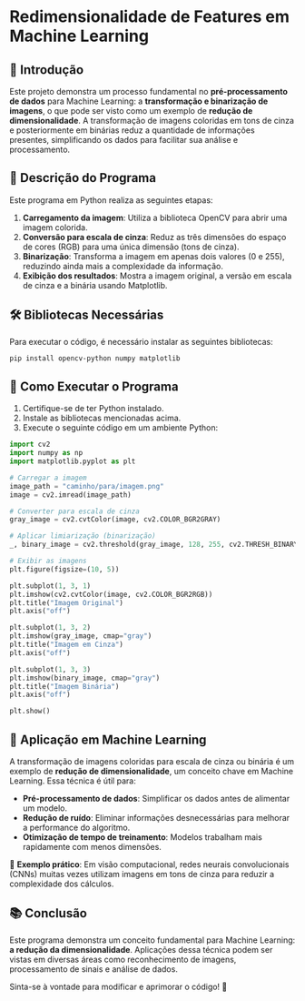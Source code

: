 # Redimensionalidade de Features em Machine Learning

## 📌 Introdução
Este projeto demonstra um processo fundamental no **pré-processamento de dados** para Machine Learning: a **transformação e binarização de imagens**, o que pode ser visto como um exemplo de **redução de dimensionalidade**. A transformação de imagens coloridas em tons de cinza e posteriormente em binárias reduz a quantidade de informações presentes, simplificando os dados para facilitar sua análise e processamento.

## 📂 Descrição do Programa
Este programa em Python realiza as seguintes etapas:
1. **Carregamento da imagem**: Utiliza a biblioteca OpenCV para abrir uma imagem colorida.
2. **Conversão para escala de cinza**: Reduz as três dimensões do espaço de cores (RGB) para uma única dimensão (tons de cinza).
3. **Binarização**: Transforma a imagem em apenas dois valores (0 e 255), reduzindo ainda mais a complexidade da informação.
4. **Exibição dos resultados**: Mostra a imagem original, a versão em escala de cinza e a binária usando Matplotlib.

## 🛠 Bibliotecas Necessárias
Para executar o código, é necessário instalar as seguintes bibliotecas:

```bash
pip install opencv-python numpy matplotlib
```

## 🚀 Como Executar o Programa
1. Certifique-se de ter Python instalado.
2. Instale as bibliotecas mencionadas acima.
3. Execute o seguinte código em um ambiente Python:

```python
import cv2
import numpy as np
import matplotlib.pyplot as plt

# Carregar a imagem
image_path = "caminho/para/imagem.png"
image = cv2.imread(image_path)

# Converter para escala de cinza
gray_image = cv2.cvtColor(image, cv2.COLOR_BGR2GRAY)

# Aplicar limiarização (binarização)
_, binary_image = cv2.threshold(gray_image, 128, 255, cv2.THRESH_BINARY)

# Exibir as imagens
plt.figure(figsize=(10, 5))

plt.subplot(1, 3, 1)
plt.imshow(cv2.cvtColor(image, cv2.COLOR_BGR2RGB))
plt.title("Imagem Original")
plt.axis("off")

plt.subplot(1, 3, 2)
plt.imshow(gray_image, cmap="gray")
plt.title("Imagem em Cinza")
plt.axis("off")

plt.subplot(1, 3, 3)
plt.imshow(binary_image, cmap="gray")
plt.title("Imagem Binária")
plt.axis("off")

plt.show()
```

## 🎯 Aplicação em Machine Learning
A transformação de imagens coloridas para escala de cinza ou binária é um exemplo de **redução de dimensionalidade**, um conceito chave em Machine Learning. Essa técnica é útil para:
- **Pré-processamento de dados**: Simplificar os dados antes de alimentar um modelo.
- **Redução de ruído**: Eliminar informações desnecessárias para melhorar a performance do algoritmo.
- **Otimização de tempo de treinamento**: Modelos trabalham mais rapidamente com menos dimensões.

📌 **Exemplo prático**: Em visão computacional, redes neurais convolucionais (CNNs) muitas vezes utilizam imagens em tons de cinza para reduzir a complexidade dos cálculos.

## 📚 Conclusão
Este programa demonstra um conceito fundamental para Machine Learning: **a redução da dimensionalidade**. Aplicações dessa técnica podem ser vistas em diversas áreas como reconhecimento de imagens, processamento de sinais e análise de dados.

Sinta-se à vontade para modificar e aprimorar o código! 🚀

